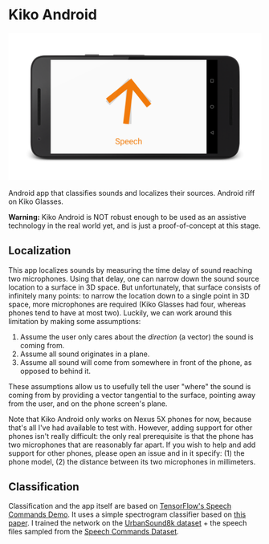 # Kiko Android

![Kiko Android Screenshot](doc/kiko-screenshot_framed.png)

Android app that classifies sounds and localizes their sources. Android riff on Kiko Glasses.

**Warning:** Kiko Android is NOT robust enough to be used as an assistive technology in the real world yet, and is just a proof-of-concept at this stage.

## Localization

This app localizes sounds by measuring the time delay of sound reaching two microphones. Using that delay, one can narrow down the sound source location to a surface in 3D space. But unfortunately, that surface consists of infinitely many points: to narrow the location down to a single point in 3D space, more microphones are required (Kiko Glasses had four, whereas phones tend to have at most two). Luckily, we can work around this limitation by making some assumptions:

1. Assume the user only cares about the *direction* (a vector) the sound is coming from.
2. Assume all sound originates in a plane.
3. Assume all sound will come from somewhere in front of the phone, as opposed to behind it.

These assumptions allow us to usefully tell the user "where" the sound is coming from by providing a vector tangential to the surface, pointing away from the user, and on the phone screen's plane.

Note that Kiko Android only works on Nexus 5X phones for now, because that's all I've had available to test with. However, adding support for other phones isn't really difficult: the only real prerequisite is that the phone has two microphones that are reasonably far apart. If you wish to help and add support for other phones, please open an issue and in it specify: (1) the phone model, (2) the distance between its two microphones in millimeters.

## Classification

Classification and the app itself are based on [TensorFlow's Speech Commands Demo](https://github.com/tensorflow/tensorflow/tree/master/tensorflow/examples/android). It uses a simple spectrogram classifier based on [this paper](http://www.isca-speech.org/archive/interspeech_2015/papers/i15_1478.pdf). I trained the network on the [UrbanSound8k dataset](https://serv.cusp.nyu.edu/projects/urbansounddataset/urbansound8k.html) + the speech files sampled from the [Speech Commands Dataset](https://storage.cloud.google.com/download.tensorflow.org/data/speech_commands_v0.01.tar.gz).
